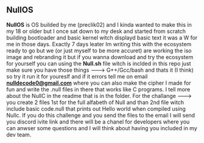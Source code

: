 ## NullOS

**NullOS** is OS builded by me (preclik02) and I kinda wanted to make this in my 18 or older but I once sat down to my desk and started from scratch building bootloader and basic kernel witch displayd basic text it was a W for me in those days. Exactly 7 days leater Im writing this with the ecosystem ready to go but we (or just myself to be more accuret) are working the iso image and rebranding it but if you wanna download and try the ecosystem for yourself you can using the **Null.sh** file witch is inclded in this repo just make sure you have those things ---> G++/Gcc/bash and thats it (I think) so try it run it for youreslf and if it errors tell me on email **nulldecode0@gmail.com** where you can also make the cipher I made for fun and write the .null files in there that works like C programs. I tell more about the NullC in the readme that is in the folder. For the challange ---> you create 2 files 1st for the full alfabeth of Null and than 2nd file witch include basic code.null that prints out Hello world when compiled using Nullc. If you do this challenge and you send the files to the email I will send you discord ivite link and there will be a chanel for developers where you can anwser some questions and I will think about having you included in my dev team.
